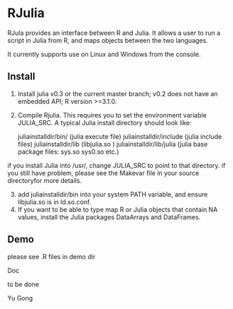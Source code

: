RJulia
======

RJula provides an interface between R and Julia. It allows a user to run a script in Julia from R, and maps objects between the two languages.

It currently supports use on Linux and Windows from the console.

Install
-------------

1. Install julia v0.3 or the current master branch; v0.2 does not have an embedded API; R version >=3.1.0.
2. Compile Rjulia. This requires you to set the environment variable JULIA\_SRC. A typical
Julia install directory should look like:
  
    juliainstalldir/bin/       (julia execute file)
    juliainstalldir/include    (julia include files)
    juliainstalldir/lib        (libjulia.so )
    juliainstalldir/lib/julia  (julia base package files: sys.so sys0.so etc.)
    
  if you install Julia into /usr/, change JULIA\_SRC to point to that directory. if you still have problem, please see the Makevar file in your source directoryfor more details.

3. add juliainstalldir/bin into your system PATH variable, and ensure libjulia.so is in ld.so.conf.
4. If you want to be able to type map R or Julia objects that contain NA values, install the Julia packages DataArrays and DataFrames.

Demo
-------------

please see .R files in demo dir 

Doc

to be done


Yu Gong

